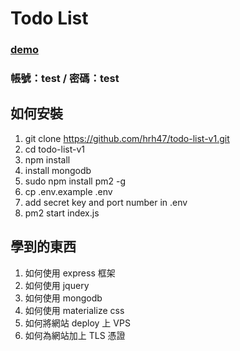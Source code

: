 # Todo List

### [demo](http://todo-list-v1.andrewhsieh.net/) 
### 帳號：test / 密碼：test

## 如何安裝

1. git clone https://github.com/hrh47/todo-list-v1.git
2. cd todo-list-v1
3. npm install 
4. install mongodb
5. sudo npm install pm2 -g
6. cp .env.example .env
7. add secret key and port number in .env
8. pm2 start index.js

## 學到的東西

1. 如何使用 express 框架
2. 如何使用 jquery
3. 如何使用 mongodb
4. 如何使用 materialize css
5. 如何將網站 deploy 上 VPS
6. 如何為網站加上 TLS 憑證
